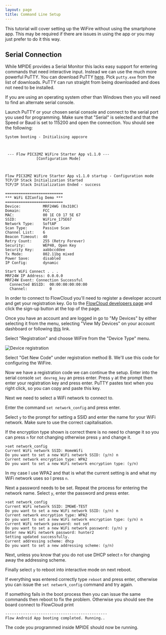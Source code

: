```yaml
---
layout: page
title: Command Line Setup
---
```


This tutorial will cover setting up the WiFire without using the smartphone app. This may be required if there are issues in using the app or you may just prefer to do it this way.

## Serial Connection

While MPIDE provides a Serial Monitor this lacks easy support for entering commands that need interactive input.
Instead we can use the much more powerful PuTTY. You can download PuTTY [here](http://www.chiark.greenend.org.uk/~sgtatham/putty/download.html). Pick `putty.exe` from the list of downloads. PuTTY can run straight from being downloaded and does not need to be installed.

If you are using an operating system other than Windows then you will need to find an alternate serial console.

Launch PuTTY or your chosen serial console and connect to the serial port you used for programming. 
Make sure that "Serial" is selected and that the Speed or Baud is set to 115200 and open the connection.
You should see the following:

```
System booting - Initialising appcore



 --- Flow PIC32MZ WiFire Starter App v1.1.0 ---
              [Configuration Mode]



Flow PIC32MZ WiFire Starter App v1.1.0 startup - Configuration mode
TCP/IP Stack Initialization Started
TCP/IP Stack Initialization Ended - success

==========================
*** WiFi EZConfig Demo ***
==========================
Device:          MRF24WG (0x310C)
Domain:          FCC
MAC:             00 1E C0 17 5E 67
SSID:            WiFire_175E67
Network Type:    SoftAP
Scan Type:       Passive Scan
Channel List:    6
Beacon Timeout:  40
Retry Count:     255 (Retry Forever)
Security:        WEP40, Open Key
Security Key:    aabbccddee
Tx Mode:         802.11bg mixed
Power Save:      disabled
IP Config:       dynamic

Start WiFi Connect . . .
MRF24W IP Address: 0.0.0.0
MRF24W Event: Connection Successful
  Connected BSSID:  00:00:00:00:00:00
  Channel:          0

```

In order to connect to FlowCloud you'll need to register a developer account and get your registration key.
Go to the [FlowCloud developers page](http://flow.imgtec.com/developers/) and click the sign-up button at the top of the page.

Once you have an account and are logged in go to "My Devices" by either selecting it from the menu, selecting "View My Devices" on your account dashboard or following [this](http://flow.imgtec.com/developers/devices) link.

Select "Registration" and choose WiFire from the "Device Type" menu.

![Device registration](/flow-on-arduino/images/device-registration.png)

Select "Get New Code" under registration method B. We'll use this code for configuring the WiFire.

Now we have a registration code we can continue the setup.
Enter into the serial console
`set devreg_key` 
an press enter.
Press `y` at the prompt then enter your registration key and press enter. 
PuTTY pastes text when you right click, so you can copy and paste this key.

Next we need to select a WiFi network to connect to.

Enter the command `set network_config` and press enter.

Select `y` to the prompt for setting a SSID and enter the name for your WiFi network. Make sure to use the correct capitalisation.

If the encryption type shown is correct there is no need to change it so you can press `n` for not changing otherwise press `y` and change it.

```
>set network_config
Current WiFi network SSID: HomeWifi
Do you want to set a new WiFi network SSID: (y/n) n
Current network encryption type: WPA2
Do you want to set a new WiFi network encryption type: (y/n)
```

In my case I use WPA2 and that is what the current setting is and what my WiFi network uses so I press `n`.

Next a password needs to be set. Repeat the process for entering the network name. Select `y`, enter the password and press enter.

```
>set network_config
Current WiFi network SSID: IMGWE-TEST
Do you want to set a new WiFi network SSID: (y/n) n
Current network encryption type: WPA2
Do you want to set a new WiFi network encryption type: (y/n) n
Current WiFi network password: not set
Do you want to set a new WiFi network password: (y/n) y
Enter new WiFi network password: hunter2
Setting updated successfully.
Current addressing scheme: dhcp
Do you want to set a new addressing scheme: (y/n)
```

Next, unless you know that you do not use DHCP select `n` for changing away the addressing scheme.

Finally select `y` to reboot into interactive mode on next reboot.

If everything was entered correctly type `reboot` and press enter, otherwise you can issue the `set network_config` command and try again. 

If something fails in the boot process then you can issue the same commands then reboot to fix the problem. Otherwise you should see the board connect to FlowCloud print

```
----------------------------------------------
Flow Android App booting completed. Running..
```

The code you programmed inside MPIDE should now be running.